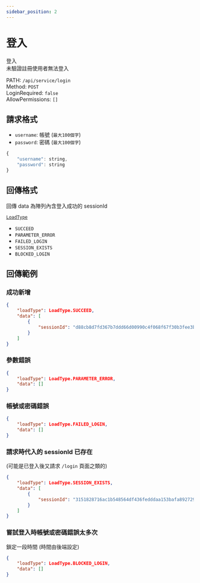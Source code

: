 ```yaml
---
sidebar_position: 2
---
```



# 登入

登入  
未驗證註冊使用者無法登入  

PATH: `/api/service/login`  
Method: `POST`  
LoginRequired: `false`  
AllowPermissions: `[]`  


## 請求格式
* `username`: 帳號 (`最大100個字`)
* `password`: 密碼 (`最大100個字`)

```js
{
    "username": string,
    "password": string
}
```


## 回傳格式

回傳 data 為陣列內含登入成功的 sessionId  

[`LoadType`](../types.md#loadtype)  
* `SUCCEED`
* `PARAMETER_ERROR`
* `FAILED_LOGIN`
* `SESSION_EXISTS`
* `BLOCKED_LOGIN`


## 回傳範例
### 成功新增
```json
{
    "loadType": LoadType.SUCCEED,
    "data": [
        {
            "sessionId": "d88cb8d7fd367b7ddd66d00990c4f068f67f30b3fee3bcd7c07867a78b41e0ec"
        }
    ]
}
```

### 參數錯誤
```json
{
    "loadType": LoadType.PARAMETER_ERROR,
    "data": []
}
```

### 帳號或密碼錯誤
```json
{
    "loadType": LoadType.FAILED_LOGIN,
    "data": []
}
```

### 請求時代入的 sessionId 已存在  
(可能是已登入後又請求 `/login` 頁面之類的)
```json
{
    "loadType": LoadType.SESSION_EXISTS,
    "data": [
        {
            "sessionId": "3151828716ac1b548564df436fedddaa153bafa8927292647d0fe345dbaf0e85"
        }
    ]
}
```

### 嘗試登入時帳號或密碼錯誤太多次  
鎖定一段時間 (時間由後端設定)
```json
{
    "loadType": LoadType.BLOCKED_LOGIN,
    "data": []
}
```